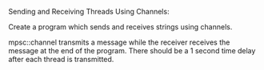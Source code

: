 Sending and Receiving Threads Using Channels:

Create a program which sends and receives strings using channels. 

mpsc::channel transmits a message while the receiver receives the message at the end of the program. 
There should be a 1 second time delay after each thread is transmitted. 